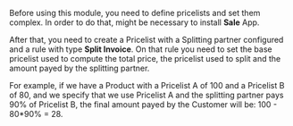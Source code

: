 Before using this module, you need to define pricelists and set them complex. In order to do that, might be necessary to install **Sale** App.

After that, you need to create a Pricelist with a Splitting partner configured and a rule with type **Split Invoice**.
On that rule you need to set the base pricelist used to compute the total price, the pricelist used to split and the amount payed by the splitting partner.

For example, if we have a Product with a Pricelist A of 100 and a Pricelist B of 80, and we specify that we use Pricelist A and the splitting partner pays 90% of Pricelist B, the final amount payed by the Customer will be: 100 - 80*90% = 28.

